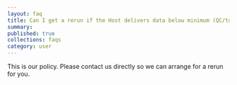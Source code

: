 ```yaml
---
layout: faq
title: Can I get a rerun if the Host delivers data below minimum (QC/total reads)?
summary:
published: true
collections: faqs
category: user
---
```


This is our policy. Please contact us directly so we can arrange for a rerun for you.

